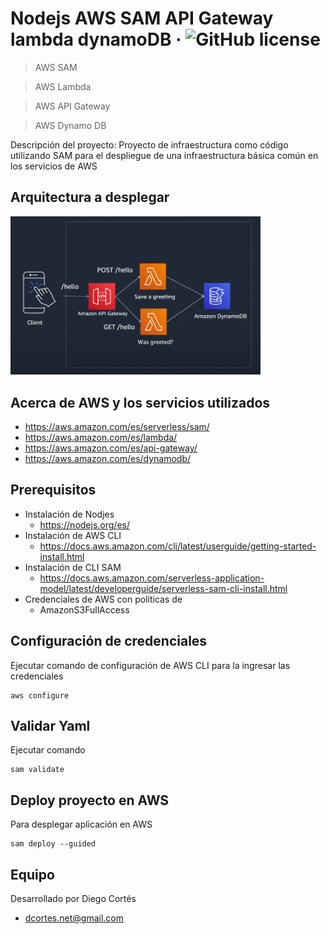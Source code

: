 # Nodejs AWS SAM API Gateway lambda dynamoDB &middot; ![GitHub license](https://img.shields.io/badge/license-MIT-blue.svg)

> AWS SAM

> AWS Lambda

> AWS API Gateway

> AWS Dynamo DB

Descripción del proyecto: Proyecto de infraestructura como código utilizando SAM para el despliegue de una infraestructura básica común en los servicios de AWS

## Arquitectura a desplegar

<img width="400" alt="cal-ios" src="./infra.png">


## Acerca de AWS y los servicios utilizados

* https://aws.amazon.com/es/serverless/sam/
* https://aws.amazon.com/es/lambda/
* https://aws.amazon.com/es/api-gateway/
* https://aws.amazon.com/es/dynamodb/

## Prerequisitos

* Instalación de Nodjes
  * https://nodejs.org/es/
* Instalación de AWS CLI
  * https://docs.aws.amazon.com/cli/latest/userguide/getting-started-install.html
* Instalación de CLI SAM
  * https://docs.aws.amazon.com/serverless-application-model/latest/developerguide/serverless-sam-cli-install.html
* Credenciales de AWS con políticas de 
  * AmazonS3FullAccess

## Configuración de credenciales

Ejecutar comando de configuración de AWS CLI para la ingresar las credenciales

```
aws configure
```

## Validar Yaml

Ejecutar comando

```
sam validate
```

## Deploy proyecto en AWS

Para desplegar aplicación en AWS

```
sam deploy --guided
```

## Equipo

Desarrollado por Diego Cortés

* dcortes.net@gmail.com

